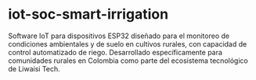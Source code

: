 # iot-soc-smart-irrigation
Software IoT para dispositivos ESP32 diseñado para el monitoreo de condiciones ambientales y de suelo en cultivos rurales, con capacidad de control automatizado de riego. Desarrollado específicamente para comunidades rurales en Colombia como parte del ecosistema tecnológico de Liwaisi Tech.
